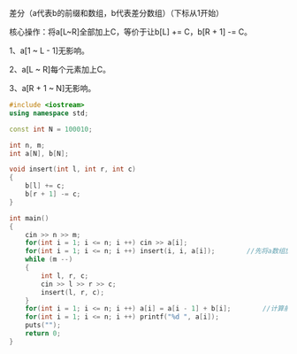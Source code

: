 差分（a代表b的前缀和数组，b代表差分数组）（下标从1开始）

核心操作：将a[L~R]全部加上C，等价于让b[L] += C，b[R + 1] -= C。

1、a[1 ~ L - 1]无影响。

2、a[L ~ R]每个元素加上C。

3、a[R + 1  ~ N]无影响。

```c++
#include <iostream>
using namespace std;

const int N = 100010;

int n, m;
int a[N], b[N];

void insert(int l, int r, int c)
{
    b[l] += c;
    b[r + 1] -= c;
}

int main()
{
    cin >> n >> m;
    for(int i = 1; i <= n; i ++) cin >> a[i];
    for(int i = 1; i <= n; i ++) insert(i, i, a[i]);		//先将a数组放进差分数组b中
    while (m --)
    {
        int l, r, c;
        cin >> l >> r >> c;
        insert(l, r, c);
    }
    for(int i = 1; i <= n; i ++) a[i] = a[i - 1] + b[i];		//计算前缀和
    for(int i = 1; i <= n; i ++) printf("%d ", a[i]);
    puts("");
    return 0;
}
```



